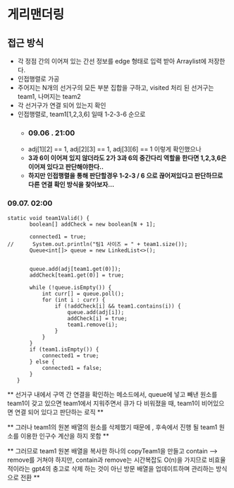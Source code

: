 # 게리맨더링

## 접근 방식
 - 각 정점 간의 이어져 있는 간선 정보를 edge 형태로 입력 받아 Arraylist에 저장한다.
 - 인접행렬로 가공
 - 주어지는 N개의 선거구의 모든 부분 집합을 구하고, visited 처리 된 선거구는 team1, 나머지는 team2
 - 각 선거구가 연결 되어 있는지 확인
 - 인접행렬로, team1[1,2,3,6] 일때 1-2-3-6 순으로
 	- ### 09.06 . 21:00 
 	- adj[1][2] == 1, adj[2][3] == 1, adj[3][6] == 1 이렇게 확인했으나
 	- **3과 6이 이어져 있지 않더라도 2가 3과 6의 중간다리 역할을 한다면 1,2,3,6은 이어져 있다고 판단해야한다..**
 	- **하지만 인접행렬을 통해 판단할경우 1-2-3 / 6 으로 끊어져있다고 판단하므로 다른 연결 확인 방식을 찾아보자...**
 	

 ### 09.07. 02:00
 ```
 static void team1Valid() {
		boolean[] addCheck = new boolean[N + 1];

		connected1 = true;
//		System.out.println("팀1 사이즈 = " + team1.size());
		Queue<int[]> queue = new LinkedList<>();
		

		queue.add(adj[team1.get(0)]);
		addCheck[team1.get(0)] = true;

		while (!queue.isEmpty()) {
			int curr[] = queue.poll();
			for (int i : curr) {
				if (!addCheck[i] && team1.contains(i)) {
					queue.add(adj[i]);
					addCheck[i] = true;
					team1.remove(i);
				}
			}
		}
		if (team1.isEmpty()) {
			connected1 = true;
		} else {
			connected1 = false;
		}
	}
```
** 선거구 내에서 구역 간 연결을 확인하는 메소드에서, queue에 넣고 빼낸 원소를 team1이 갖고 있으면 team1에서 지워주면서 큐가 다 비워졌을 때, team1이 비어있으면 연결 되어 있다고 판단하는 로직 **

** 그러나 team1의 원본 배열의 원소를 삭제했기 때문에 , 후속에서 진행 될 team1 원소를 이용한 인구수 계산을 하지 못함 **

** 그러므로 team1 원본 배열을 복사한 하나의 copyTeam1을 만들고 contain --> remove를 거쳐야 하지만, contain과 remove는 시간복잡도 O(n)을 가지므로 비효율적이라는 gpt4의 충고로 삭제 하는 것이 아닌 방문 배열을 업데이트하며 관리하는 방식으로 전환 **
